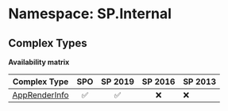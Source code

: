 # Namespace: SP.Internal

## Complex Types

**Availability matrix**

Complex Type | SPO | SP 2019 | SP 2016 | SP 2013
----------|:---:|:-------:|:-------:|:-------
[AppRenderInfo](./ComplexTypes/AppRenderInfo.md) | ✅ | ✅ | ❌ | ❌